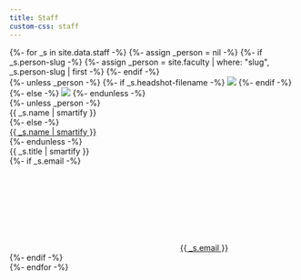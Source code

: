 ```yaml
---
title: Staff
custom-css: staff
---
```


<section class="standard-block">

<div>
{%- for _s in site.data.staff -%}
{%- assign _person = nil -%}
{%- if _s.person-slug -%}
    {%- assign _person = site.faculty | where: "slug", _s.person-slug | first -%}
{%- endif -%}
<div>
    <div class="image">
{%- unless _person -%}
    {%- if _s.headshot-filename -%}
    <img src="{{ site.people-image-directory | append: _s.headshot-filename | relative_url }}" />
    {%- endif -%}
{%- else -%}
    <a href="{{ _person.url | relative_url }}"><img src="{% include site/person/faculty-thumbnail-filepath.html faculty=_person %}" /></a>
{%- endunless -%}
    </div>
{%- unless _person -%}
    <div class="name">{{ _s.name | smartify }}</div>
{%- else -%}
    <div class="name"><a href="{{ _person.url | relative_url }}">{{ _s.name | smartify }}</a></div>
{%- endunless -%}
    <div class="title">{{ _s.title | smartify }}</div>
    {%- if _s.email -%}
    <div class="email"><svg><use xlink:href="#envelope" /></svg><a href="mailto:{{ _s.email }}">{{ _s.email }}</a></div>
    {%- endif -%}
</div>
{%- endfor -%}
</div>

</section>